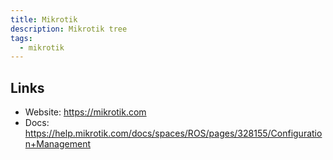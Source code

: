 ```yaml
---
title: Mikrotik
description: Mikrotik tree
tags:
  - mikrotik
---
```


## Links

- Website: https://mikrotik.com
- Docs: https://help.mikrotik.com/docs/spaces/ROS/pages/328155/Configuration+Management
